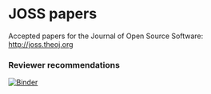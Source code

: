 # JOSS papers
Accepted papers for the Journal of Open Source Software: http://joss.theoj.org

### Reviewer recommendations

[![Binder](https://mybinder.org/badge_logo.svg)](https://mybinder.org/v2/gh/openjournals/joss-papers/recommend?urlpath=lab)